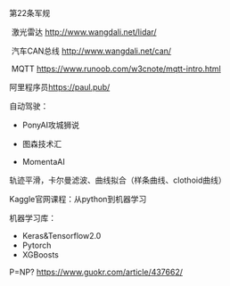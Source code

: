 第22条军规

​	激光雷达	<http://www.wangdali.net/lidar/>

​	汽车CAN总线	<http://www.wangdali.net/can/>

​	MQTT	<https://www.runoob.com/w3cnote/mqtt-intro.html>

阿里程序员<https://paul.pub/>

自动驾驶：

- PonyAI攻城狮说

- 图森技术汇

- MomentaAI

轨迹平滑，卡尔曼滤波、曲线拟合（样条曲线、clothoid曲线）

Kaggle官网课程：从python到机器学习

机器学习库：

- Keras&Tensorflow2.0
- Pytorch
- XGBoosts

P=NP?    <https://www.guokr.com/article/437662/>